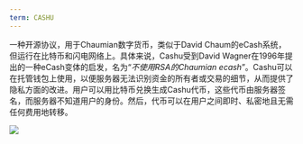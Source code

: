 ```yaml
---
term: CASHU
---
```


一种开源协议，用于Chaumian数字货币，类似于David Chaum的eCash系统，但运行在比特币和闪电网络上。具体来说，Cashu受到David Wagner在1996年提出的一种eCash变体的启发，名为“*不使用RSA的Chaumian ecash*”。Cashu可以在托管钱包上使用，以便服务器无法识别资金的所有者或交易的细节，从而提供了隐私方面的改进。用户可以用比特币兑换生成Cashu代币，这些代币由服务器签名，而服务器不知道用户的身份。然后，代币可以在用户之间即时、私密地且无需任何费用地转移。

![](../../dictionnaire/assets/52.png)